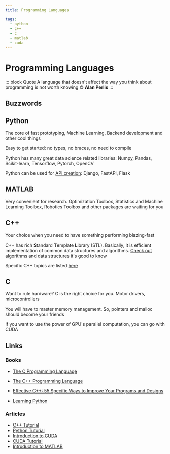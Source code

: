 ```yaml
---
title: Programming Languages

tags:
  - python
  - c++
  - c
  - matlab
  - cuda
---
```


# Programming Languages

::: block Quote
A language that doesn't affect the way you think about programming is not worth knowing © **Alan Perlis**
:::

## Buzzwords

<Buzzword text="C"/>
<Buzzword text="C++"/>
<Buzzword text="Python"/>
<Buzzword text="MATLAB"/>
<Buzzword text="CUDA"/>

## Python

The core of fast prototyping, Machine Learning, Backend development and other cool things

Easy to get started: no types, no braces, no need to compile

Python has many great data science related libraries: Numpy, Pandas, Scikit-learn, Tensorflow, Pytorch, OpenCV

Python can be used for [API creation](../../robo_integrator/api/): Django, FastAPI, Flask

## MATLAB

Very convenient for research. Optimization Toolbox, Statistics and Machine Learning Toolbox, Robotics Toolbox and other packages are waiting for you

## C++

Your choice when you need to have something performing blazing-fast

C++ has rich <!-- yaspeller ignore:start --> **S**tandard **T**emplate **L**ibrary <!-- yaspeller ignore:end --> (STL). Basically, it is efficient implementation of common data structures and algorithms. [Check out](../algorithms/) algorithms and data structures it's good to know

Specific C++ topics are listed [here](./cpp)

## C

Want to rule hardware? C is the right choice for you. Motor drivers, microcontrollers

You will have to master memory management. So, pointers and malloc should become your friends

If you want to use the power of GPU's parallel computation, you can go with CUDA

## Links

### Books

- [The C Programming Language](https://www.goodreads.com/book/show/515601.The_C_Programming_Language)

- [The C++ Programming Language](https://www.goodreads.com/book/show/112251.The_C_Programming_Language)

- [Effective C++: 55 Specific Ways to Improve Your Programs and Designs](https://www.goodreads.com/book/show/105125.Effective_C_)

- [Learning Python](https://www.goodreads.com/book/show/80435.Learning_Python)

### Articles

- [C++ Tutorial](https://www.cplusplus.com/doc/tutorial/)
- [Python Tutorial](https://docs.python.org/3/tutorial/)
- [Introduction to CUDA](https://developer.nvidia.com/blog/even-easier-introduction-cuda/)
- [CUDA Tutorial](https://cuda-tutorial.readthedocs.io/en/latest/tutorials/tutorial01/)
- [Introduction to MATLAB](https://www.mathworks.com/content/dam/mathworks/mathworks-dot-com/moler/intro.pdf)
